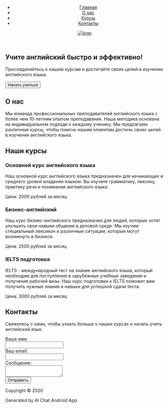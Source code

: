 <!DOCTYPE html> 
<html> 
<head> 
 <title>Курсы английского языка</title> 
 <meta charset="utf-8"> 
 <meta name="viewport" content="width=device-width, initial-scale=1"> 
 <!-- подключение стилей --> 
 <link rel="stylesheet" href="styles.css"> 
</head> 
<body> 
 <header> 
  <div class="container"> 
   <nav> 
    <ul> 
     <li><a href="#">Главная</a></li> 
     <li><a href="#">О нас</a></li> 
     <li><a href="#">Курсы</a></li> 
     <li><a href="#">Контакты</a></li> 
    </ul> 
   </nav> 
   <div class="logo"> 
    <a href="#"><img src="images/logo.png" alt="logo"></a> 
   </div> 
  </div> 
 </header> 
 <section id="hero"> 
  <div class="container"> 
   <h1>Учите английский быстро и эффективно!</h1> 
   <p>Присоединяйтесь к нашим курсам и достигайте своих целей в изучении английского языка.</p> 
   <button>Начать учиться</button> 
  </div> 
 </section> 
 <section id="about"> 
  <div class="container"> 
   <h2>О нас</h2> 
   <p>Мы команда профессиональных преподавателей английского языка с более чем 10-летним опытом преподавания. Наша методика основана на индивидуальном подходе к каждому ученику. Мы предлагаем различные курсы, чтобы помочь нашим клиентам достичь своих целей в изучении английского языка.</p> 
  </div> 
 </section> 
 <section id="courses"> 
  <div class="container"> 
   <h2>Наши курсы</h2> 
   <div class="course"> 
    <h3>Основной курс английского языка</h3> 
    <p>Наш основной курс английского языка предназначен для начинающих и среднего уровня владения языком. Вы изучите грамматику, лексику, практику речи и понимания английского языка.</p> 
    <p class="price">Цена: 2000 рублей за месяц</p> 
   </div> 
   <div class="course"> 
    <h3>Бизнес-английский</h3> 
    <p>Наш курс бизнес-английского предназначен для людей, которые хотят улучшить свои навыки общения в деловой среде. Мы изучим специальный лексикон и различные ситуации, которые могут возникнуть в бизнесе.</p> 
    <p class="price">Цена: 2500 рублей за месяц</p> 
   </div> 
   <div class="course"> 
    <h3>IELTS подготовка</h3> 
    <p>IELTS - международный тест на знание английского языка, который необходим для поступления в зарубежные учебные заведения и получения рабочей визы. Наш курс подготовки к IELTS поможет вам получить нужные знания и навыки для успешной сдачи теста.</p> 
    <p class="price">Цена: 3000 рублей за месяц</p> 
   </div> 
  </div> 
 </section> 
 <section id="contact"> 
  <div class="container"> 
   <h2>Контакты</h2> 
   <p>Свяжитесь с нами, чтобы узнать больше о наших курсах и начать учить английский язык.</p> 
   <form> 
    <label>Ваше имя:</label><br> 
    <input type="text" name="name" required><br> 
    <label>Ваш email:</label><br> 
    <input type="email" name="email" required><br> 
    <label>Сообщение:</label><br> 
    <textarea name="message" required></textarea><br> 
    <button>Отправить</button> 
   </form> 
  </div> 
 </section> 
 <footer> 
  <div class="container"> 
   <p>Copyright &copy; 2020</p> 
  </div> 
 </footer> 
 <!-- подключение скриптов --> 
 <script src="main.js"></script> 
</body> 
</html> 
 
Generated by AI Chat Android App.
